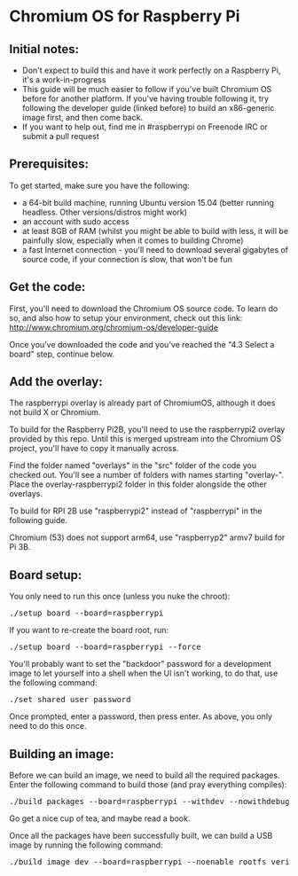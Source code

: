 Chromium OS for Raspberry Pi
============================

Initial notes:
--------------

* Don't expect to build this and have it work perfectly on a Raspberry Pi, it's a work-in-progress
* This guide will be much easier to follow if you've built Chromium OS before for another platform. If you've having trouble following it, try following the developer guide (linked before) to build an x86-generic image first, and then come back.
* If you want to help out, find me in #raspberrypi on Freenode IRC or submit a pull request

Prerequisites:
--------------

To get started, make sure you have the following:

* a 64-bit build machine, running Ubuntu version 15.04 (better running headless. Other versions/distros might work)
* an account with sudo access
* at least 8GB of RAM (whilst you might be able to build with less, it will be painfully slow, especially when it comes to building Chrome)
* a fast Internet connection - you'll need to download several gigabytes of source code, if your connection is slow, that won't be fun

Get the code:
-------------

First, you'll need to download the Chromium OS source code. To learn do so, and also how to setup your environment, check out this link: http://www.chromium.org/chromium-os/developer-guide

Once you've downloaded the code and you've reached the "4.3 Select a board" step, continue below.

Add the overlay:
----------------

The raspberrypi overlay is already part of ChromiumOS, although it does not build X or Chromium.

To build for the Raspberry Pi2B, you'll need to use the raspberrypi2 overlay provided by this repo. Until this is merged upstream into the Chromium OS project, you'll have to copy it manually across.

Find the folder named "overlays" in the "src" folder of the code you checked out. You'll see a number of folders with names starting "overlay-". Place the overlay-raspberrypi2 folder in this folder alongside the other overlays.

To build for RPI 2B use "raspberrypi2" instead of "raspberrypi" in the following guide.

Chromium (53) does not support arm64, use "raspberryp2" armv7 build for Pi 3B.

Board setup:
------------

You only need to run this once (unless you nuke the chroot):

<pre>
./setup_board --board=raspberrypi
</pre>

If you want to re-create the board root, run:

<pre>
./setup_board --board=raspberrypi --force
</pre>

You'll probably want to set the "backdoor" password for a development image to let yourself into a shell when the UI isn't working, to do that, use the following command:

<pre>
./set_shared_user_password
</pre>

Once prompted, enter a password, then press enter. As above, you only need to do this once.

Building an image:
------------------

Before we can build an image, we need to build all the required packages. Enter the following command to build those (and pray everything compiles):

<pre>
./build_packages --board=raspberrypi --withdev --nowithdebug --nowithautotest
</pre>

Go get a nice cup of tea, and maybe read a book.

Once all the packages have been successfully built, we can build a USB image by running the following command:

<pre>
./build_image dev --board=raspberrypi --noenable_rootfs_verification
</pre>

